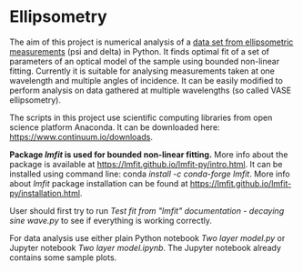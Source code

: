 # Ellipsometry
The aim of this project is numerical analysis of a [data set from ellipsometric measurements](https://en.wikipedia.org/wiki/Ellipsometry)
 (psi and delta) in Python. It finds optimal fit of a set of parameters of an optical model of the sample using bounded non-linear fitting. Currently it is suitable for analysing measurements taken at one wavelength and multiple angles of incidence. It can be easily modified to perform analysis on data gathered at multiple wavelengths (so called VASE ellipsometry).

The scripts in this project use scientific computing libraries from open science platform Anaconda.
It can be downloaded here: https://www.continuum.io/downloads.

**Package *lmfit* is used for bounded non-linear fitting.**
More info about the package is available at https://lmfit.github.io/lmfit-py/intro.html.
It can be installed using command line: conda *install -c conda-forge lmfit*.
More info about *lmfit* package installation can be found at https://lmfit.github.io/lmfit-py/installation.html.

User should first try to run *Test fit from "lmfit" documentation - decaying sine wave.py* to see if everything is working correctly.

For data analysis use either plain Python notebook *Two layer model.py* or Jupyter notebook *Two layer model.ipynb*. The Jupyter notebook already contains some sample plots.
